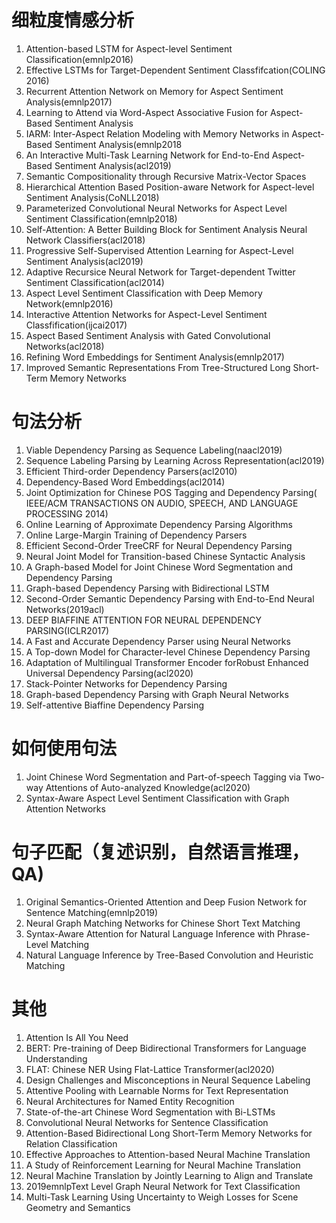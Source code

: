 # 细粒度情感分析
1. Attention-based LSTM for Aspect-level Sentiment Classification(emnlp2016)
2. Effective LSTMs for Target-Dependent Sentiment Classfifcation(COLING 2016)
3. Recurrent Attention Network on Memory for Aspect Sentiment Analysis(emnlp2017)
4. Learning to Attend via Word-Aspect Associative Fusion for Aspect-Based Sentiment Analysis
5. IARM: Inter-Aspect Relation Modeling with Memory Networks in Aspect-Based Sentiment Analysis(emnlp2018
6. An Interactive Multi-Task Learning Network for End-to-End Aspect-Based Sentiment Analysis(acl2019)
7. Semantic Compositionality through Recursive Matrix-Vector Spaces
8. Hierarchical Attention Based Position-aware Network for Aspect-level Sentiment Analysis(CoNLL2018)
9. Parameterized Convolutional Neural Networks for Aspect Level Sentiment Classification(emnlp2018)
10. Self-Attention: A Better Building Block for Sentiment Analysis Neural Network Classifiers(acl2018)
11. Progressive Self-Supervised Attention Learning for Aspect-Level Sentiment Analysis(acl2019)
12. Adaptive Recursice Neural Network for Target-dependent Twitter Sentiment Classification(acl2014)
13. Aspect Level Sentiment Classification with Deep Memory Network(emnlp2016)
14. Interactive Attention Networks for Aspect-Level Sentiment Classfification(ijcai2017)
15. Aspect Based Sentiment Analysis with Gated Convolutional Networks(acl2018)
16. Refining Word Embeddings for Sentiment Analysis(emnlp2017)
17. Improved Semantic Representations From Tree-Structured Long Short-Term Memory Networks
# 句法分析
1. Viable Dependency Parsing as Sequence Labeling(naacl2019)
2. Sequence Labeling Parsing by Learning Across Representation(acl2019)
3. Efficient Third-order Dependency Parsers(acl2010)
4. Dependency-Based Word Embeddings(acl2014)
5. Joint Optimization for Chinese POS Tagging and Dependency Parsing( IEEE/ACM TRANSACTIONS ON AUDIO, SPEECH, AND LANGUAGE PROCESSING 2014)
6. Online Learning of Approximate Dependency Parsing Algorithms
7. Online Large-Margin Training of Dependency Parsers
8. Efficient Second-Order TreeCRF for Neural Dependency Parsing
9. Neural Joint Model for Transition-based Chinese Syntactic Analysis
10. A Graph-based Model for Joint Chinese Word Segmentation and Dependency Parsing
11. Graph-based Dependency Parsing with Bidirectional LSTM
12. Second-Order Semantic Dependency Parsing with End-to-End Neural Networks(2019acl)
13. DEEP BIAFFINE ATTENTION FOR NEURAL DEPENDENCY PARSING(ICLR2017)
14. A Fast and Accurate Dependency Parser using Neural Networks
15. A Top-down Model for Character-level Chinese Dependency Parsing
16. Adaptation of Multilingual Transformer Encoder forRobust Enhanced Universal Dependency Parsing(acl2020)
17. Stack-Pointer Networks for Dependency Parsing
18. Graph-based Dependency Parsing with Graph Neural Networks
19. Self-attentive Biaffine Dependency Parsing
# 如何使用句法
1. Joint Chinese Word Segmentation and Part-of-speech Tagging via Two-way Attentions of Auto-analyzed Knowledge(acl2020)
2. Syntax-Aware Aspect Level Sentiment Classification with Graph Attention Networks
# 句子匹配（复述识别，自然语言推理，QA)
1. Original Semantics-Oriented Attention and Deep Fusion Network for Sentence Matching(emnlp2019)
2. Neural Graph Matching Networks for Chinese Short Text Matching
3. Syntax-Aware Attention for Natural Language Inference with Phrase-Level Matching
4. Natural Language Inference by Tree-Based Convolution and Heuristic Matching
# 其他
1. Attention Is All You Need
2. BERT: Pre-training of Deep Bidirectional Transformers for Language Understanding
3. FLAT: Chinese NER Using Flat-Lattice Transformer(acl2020)
4. Design Challenges and Misconceptions in Neural Sequence Labeling
5. Attentive Pooling with Learnable Norms for Text Representation
6. Neural Architectures for Named Entity Recognition
7. State-of-the-art Chinese Word Segmentation with Bi-LSTMs
8. Convolutional Neural Networks for Sentence Classification
9. Attention-Based Bidirectional Long Short-Term Memory Networks for Relation Classification
10. Effective Approaches to Attention-based Neural Machine Translation
11. A Study of Reinforcement Learning for Neural Machine Translation
12. Neural Machine Translation by Jointly Learning to Align and Translate
13. 2019emnlpText Level Graph Neural Network for Text Classification
14. Multi-Task Learning Using Uncertainty to Weigh Losses for Scene Geometry and Semantics
